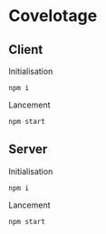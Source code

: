 # Covelotage

## Client

Initialisation
```
npm i
```

Lancement
```
npm start
```

## Server

Initialisation
```
npm i
```

Lancement
```
npm start
```
